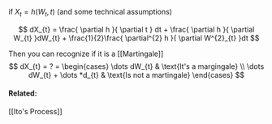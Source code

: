 if $X_{t} = h(W_{t}, t)$        (and some technical assumptions)

$$
dX_{t} = \frac{ \partial h }{ \partial t } dt + \frac{ \partial h }{ \partial W_{t} }dW_{t} + \frac{1}{2}\frac{ \partial^{2} h }{ \partial W^{2}_{t} }dt 
$$

Then you can recognize if it is a [[Martingale]]
$$
dX_{t} = ? = \begin{cases}
	\dots dW_{t}  & \text{It's a margingale} \\
\dots dW_{t} + \dots  *d_{t}  &  \text{Is not a martingale}
\end{cases}
$$

#### Related:
[[Ito's Process]]
